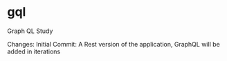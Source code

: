 # gql
Graph QL Study


Changes:
Initial Commit: A Rest version of the application, GraphQL will be added in iterations
